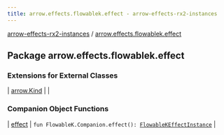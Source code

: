```yaml
---
title: arrow.effects.flowablek.effect - arrow-effects-rx2-instances
---
```


[arrow-effects-rx2-instances](../index.html) / [arrow.effects.flowablek.effect](./index.html)

## Package arrow.effects.flowablek.effect

### Extensions for External Classes

| [arrow.Kind](arrow.-kind/index.html) |  |

### Companion Object Functions

| [effect](effect.html) | `fun FlowableK.Companion.effect(): `[`FlowableKEffectInstance`](../arrow.effects/-flowable-k-effect-instance/index.html) |

